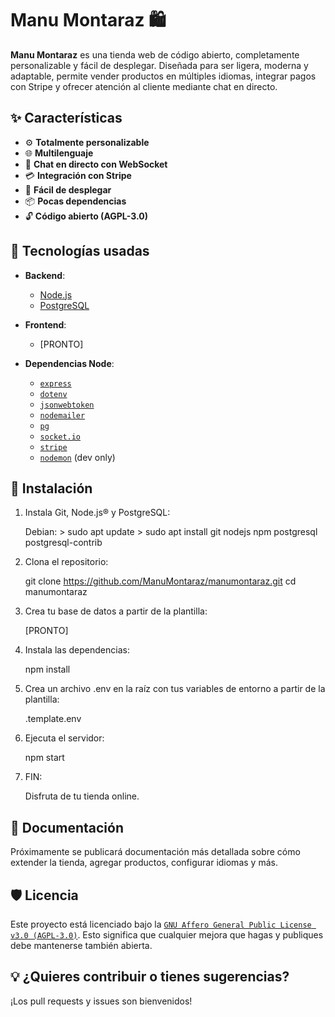 # Manu Montaraz 🛍️

**Manu Montaraz** es una tienda web de código abierto, completamente personalizable y fácil de desplegar. Diseñada para ser ligera, moderna y adaptable, permite vender productos en múltiples idiomas, integrar pagos con Stripe y ofrecer atención al cliente mediante chat en directo.

## ✨ Características

- ⚙️ **Totalmente personalizable**
- 🌐 **Multilenguaje**
- 💬 **Chat en directo con WebSocket**
- 💳 **Integración con Stripe**
- 🚀 **Fácil de desplegar**
- 📦 **Pocas dependencias**
- 🔓 **Código abierto (AGPL-3.0)**

## 🧰 Tecnologías usadas

- **Backend**: 
  - [Node.js](https://nodejs.org/)
  - [PostgreSQL](https://www.postgresql.org/)
  
- **Frontend**: 
  - [PRONTO]

- **Dependencias Node**:
  - [`express`](https://www.npmjs.com/package/express)
  - [`dotenv`](https://www.npmjs.com/package/dotenv)
  - [`jsonwebtoken`](https://www.npmjs.com/package/jsonwebtoken)
  - [`nodemailer`](https://www.npmjs.com/package/nodemailer)
  - [`pg`](https://www.npmjs.com/package/pg)
  - [`socket.io`](https://www.npmjs.com/package/socket.io)
  - [`stripe`](https://www.npmjs.com/package/stripe)
  - [`nodemon`](https://www.npmjs.com/package/nodemon) (dev only)

## 🚀 Instalación

1. Instala Git, Node.js® y PostgreSQL:

    Debian:
        > sudo apt update
        > sudo apt install git nodejs npm postgresql postgresql-contrib

2. Clona el repositorio:

    git clone https://github.com/ManuMontaraz/manumontaraz.git
    cd manumontaraz

3. Crea tu base de datos a partir de la plantilla:

    [PRONTO]

4. Instala las dependencias:

    npm install

5. Crea un archivo .env en la raíz con tus variables de entorno a partir de la plantilla:

    .template.env

6. Ejecuta el servidor:

    npm start

7. FIN:

    Disfruta de tu tienda online.

## 📖 Documentación

Próximamente se publicará documentación más detallada sobre cómo extender la tienda, agregar productos, configurar idiomas y más.

## 🛡️ Licencia

Este proyecto está licenciado bajo la [`GNU Affero General Public License v3.0 (AGPL-3.0)`](https://www.gnu.org/licenses/agpl-3.0.html). Esto significa que cualquier mejora que hagas y publiques debe mantenerse también abierta.

## 💡 ¿Quieres contribuir o tienes sugerencias?

¡Los pull requests y issues son bienvenidos!
